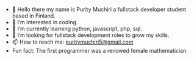 - 👋 Hello there my name is Purity Muchiri a fullstack developer student based in Finland.
- 👀 I’m interested in coding.
- 🌱 I’m currently learning python, javascript, php, sql.
- 💞️ I’m looking for fullstack development roles to grow my skills.
- 📫 How to reach me:
 puritymuchiri5@gmail.com
- Fun fact: The first programmer was a renowed female mathematician.
<!---
Purity-s/Purity-s is a ✨ special ✨ repository because its `README.md` (this file) appears on your GitHub profile.
You can click the Preview link to take a look at your changes.
--->
